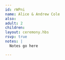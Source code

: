 ```yaml
---
id: rWPni
name: Alice & Andrew Cole
also:
adult: 2
children:
layout: ceremony.hbs
rsvp: true
notes: |
  Notes go here

---
```

